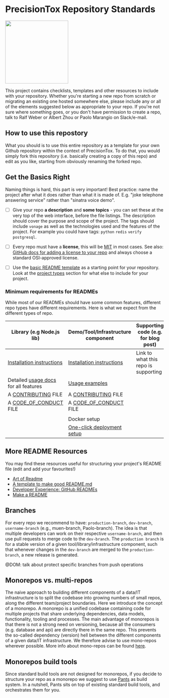 # PrecisionTox Repository Standards

<img src="https://pbs.twimg.com/profile_images/1369299935951269895/DFBww-7V_400x400.jpg" height="200px">

This project contains checklists, templates and other resources to include with your repository. Whether you're starting a new repo from scratch or migrating an existing one hosted somewhere else, please include any or all of the elements suggested below as appropriate to your repo.
If you're not sure where something goes, or you don't have permission to create a repo, talk to Ralf Weber or Albert Zhou or Paolo Marangio on Slack/e-mail.

## How to use this repostory

What you should is to use this entire repository as a template for your own Github repository within the context of PrecisionTox. To do that, you would simply fork this repository (i.e. basically creating a copy of this repo) and edit as you like, starting from obviously renaming the forked repo.

## Get the Basics Right

Naming things is hard, this part is very important! Best practice: name the project after what it does rather than what it is made of. E.g. "joke telephone answering service" rather than "sinatra voice demo".

- [ ] Give your repo **a description** and **some topics** - you can set these at the very top of the web interface, before the file listings. The description should cover the purpose and scope of the project. The tags should include `vonage` as well as the technologies used and the features of the project. For example you could have tags: `python` `redis` `verify` `postgresql`.

- [ ] Every repo must have a **license**, this will be [MIT](https://opensource.org/licenses/MIT) in most cases. See also: [GitHub docs for adding a license to your repo](https://help.github.com/en/articles/adding-a-license-to-a-repository) and always choose a standard OSI-approved license.

- [ ] Use the [basic README template](basic-readme-template.md) as a starting point for your repository. Look at the [project types](#what-type-of-project) section for what else to include for your project.

### Minimum requirements for READMEs

While most of our READMEs should have some common features, different repo types have different requirements. Here is what we expect from the different types of repo.

| Library (e.g Node.js lib)                        | Demo/Tool/Infrastructure component                              | Supporting code (e.g. for blog post)          |
| ----------------------------------------------- |-----------------------------------------------------------------| --------------------------------------------- |
| [Installation instructions](write-installation-instructions.md) | [Installation instructions](write-installation-instructions.md) | Link to what this repo is supporting          |
| Detailed [usage docs](write-usage-docs.md) for all features | [Usage examples](write-usage-docs.md)                           | &nbsp;  |
| A [CONTRIBUTING](contributing-template.md) FILE | A [CONTRIBUTING](contributing-template.md) FILE                 |
| A [CODE_OF_CONDUCT](code-of-conduct-template.md) FILE | A [CODE_OF_CONDUCT](code-of-conduct-template.md) FILE           |
              |
| &nbsp;                                          | Docker setup                                                    |
| &nbsp;                                          | [One-click deployment setup](one-click-deploy.md)               |

## More README Resources

You may find these resources useful for structuring your project's README file (edit and add your favourites!)

- [Art of Readme](https://github.com/noffle/art-of-readme)
- [A template to make good README.md](https://gist.github.com/PurpleBooth/109311bb0361f32d87a2)
- [Developer Experience: GitHub READMEs](https://betta.io/blog/2017/02/07/developer-experience-github-readmes)
- [Make a README](https://www.makeareadme.com/)

## Branches

For every repo we recommend to have: `production-branch`, `dev-branch`,` username-branch` (e.g., muen-branch, Paolo-branch). The idea is that multiple developers can work on their respective `username-branch`, and then use pull requests to merge code to the `dev-branch`.
The `production branch` is for a stable version of a given tool/library/infrastructure component, such that whenever changes in the `dev-branch` are merged to the `production-branch`, a new release is generated.

@DOM: talk about protect specific branches from push operations

## Monorepos vs. multi-repos

The naive approach to building different components of a data/IT infrastructure is to split the codebase into growing numbers of small repos, along the different team/project boundaries.
Here we introduce the concept of a monorepo. A monorepo is a unified codebase containing
code for multiple projects that share underlying
dependencies, data models, functionality, tooling
and processes.
The main advantage of monorepos is that there is not a strong need on versioning, because all the consumers (e.g. database and api) are directly there in the same repo. This prevents the so-called dependency (version) hell between the different components of a given data/IT infrastructure.
We therefore advise to use mono-repos wherever possible. 
More info about mono-repos can be found [here](https://ep2021.europython.eu/media/conference/slides/Agtzv5a-python-monorepos-what-why-and-how.pdf). 

## Monorepos build tools
Since standard build tools are not designed for monorepos, if you decide to structure your repo as a monorepo we suggest to use [Pants](https://www.pantsbuild.org/) as build system. 
In a nutshell, Pants sits on top of existing standard build tools, and orchestrates them for you. 

